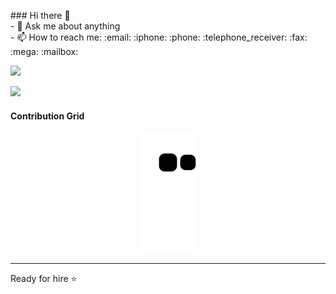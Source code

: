 
<p>
### Hi there 👋 </br>
- 💬 Ask me about anything</br>
- 📫 How to reach me: :email: :iphone: :phone: :telephone_receiver: :fax: :mega: :mailbox:
</p>
 <img  src = "https://github-readme-stats.vercel.app/api?username=reinchemo&show_icons=true&theme=radical&line_height=27">


<!-- <h2 align="center">Reach me out on <img src="https://media0.giphy.com/media/jqNPzdTTxQfOgOqpO4/source.gif" width="50"></h2>
 -->
<p align="center">

 <a href="  https://www.linkedin.com/feed/" target="_blank"><img src="https://img.shields.io/badge/-LinkedIn-00008b?style=for-the-badge&logo=linkedin&logoColor=white" target="_blank"></a> 
 
</p>


<h4>
 Contribution Grid
<!  My Snake Contribution Grid <img src="https://media.giphy.com/media/xUA7aZeLE2e0P7Znz2/giphy.gif" width="50">
</h4> 
<p align="center">
  <img src="https://github.com/reinchemo/reinchemo/raw/output/github-contribution-grid-snake.svg" alt="snake"></center>
</p>

<hr>
<p>Ready for hire ⭐</p>

                            

